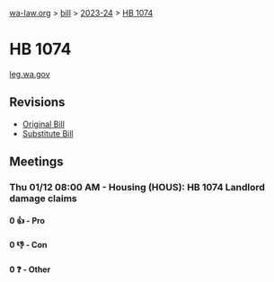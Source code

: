 [wa-law.org](/) > [bill](/bill/) > [2023-24](/bill/2023-24/) > [HB 1074](/bill/2023-24/hb/1074/)

# HB 1074
[leg.wa.gov](https://app.leg.wa.gov/billsummary?BillNumber=1074&Year=2023&Initiative=false)

## Revisions
* [Original Bill](1/)
* [Substitute Bill](S/)

## Meetings
### Thu 01/12 08:00 AM - Housing (HOUS): HB 1074 Landlord damage claims
#### 0 👍 - Pro

#### 0 👎 - Con

#### 0 ❓ - Other
